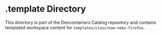 # .template Directory

This directory is part of the Devcontainers Catalog repository and contains templated workspace content for `templates/classroom-neko-firefox`.

